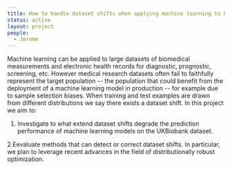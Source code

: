 ```yaml
---
title: How to handle dataset shifts when applying machine learning to biomedical data
status: active
layout: project
people:
  - Jerome
---
```


Machine learning can be applied to large datasets of biomedical measurements and electronic health records for diagnostic, prognostic, screening, etc. However medical research datasets often fail to faithfully represent the target population -- the population that could benefit from the deployment of a machine learning model in production -- for example due to sample selection biases. When training and test examples are drawn from different distributions we say there exists a dataset shift. In this project we aim to:

1. Investigate to what extend dataset shifts degrade the prediction performance of machine learning models on the UKBiobank dataset.

2.Eevaluate methods that can detect or correct dataset shifts. In particular, we plan to leverage recent advances in the field of distributionally robust optimization.


